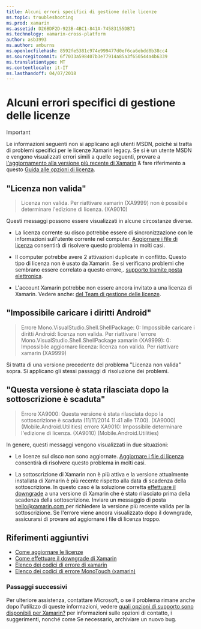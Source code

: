 ```yaml
---
title: Alcuni errori specifici di gestione delle licenze
ms.topic: troubleshooting
ms.prod: xamarin
ms.assetid: D26BDF2D-923B-4BC1-841A-74583155DB71
ms.technology: xamarin-cross-platform
author: asb3993
ms.author: amburns
ms.openlocfilehash: 8592fe5381c974e999477d0ef6ca6ebdd8b38cc4
ms.sourcegitcommit: 6f7033a598407b3e77914a85a3f650544a4b6339
ms.translationtype: MT
ms.contentlocale: it-IT
ms.lasthandoff: 04/07/2018
---
```

# <a name="some-specific-licensing-errors"></a>Alcuni errori specifici di gestione delle licenze

> [!IMPORTANT]
> Le informazioni seguenti non si applicano agli utenti MSDN, poiché si tratta di problemi specifici per le licenze Xamarin legacy. Se si è un utente MSDN e vengono visualizzati errori simili a quelle seguenti, provare a [l'aggiornamento alla versione più recente di Xamarin](https://developer.xamarin.com/recipes/cross-platform/ide/change_updates_channel/) & fare riferimento a questo [Guida alle opzioni di licenza](~/cross-platform/get-started/requirements.md).



## <a name="invalid-license"></a>"Licenza non valida"

> Licenza non valida. Per riattivare xamarin (XA9999) non è possibile determinare l'edizione di licenza. (XA9010)

Questi messaggi possono essere visualizzati in alcune circostanze diverse.

-   La licenza corrente su disco potrebbe essere di sincronizzazione con le informazioni sull'utente corrente nel computer. [Aggiornare i file di licenza](~/cross-platform/troubleshooting/legacy-licenses/resync-licenses.md) consentirà di risolvere questo problema in molti casi.

-   Il computer potrebbe avere 2 attivazioni duplicate in conflitto. Questo tipo di licenza non è usato da Xamarin. Se si verificano problemi che sembrano essere correlato a questo errore,. [supporto tramite posta elettronica](https://www.xamarin.com/support).

-   L'account Xamarin potrebbe non essere ancora invitato a una licenza di Xamarin. Vedere anche: [del Team di gestione delle licenze](~/cross-platform/troubleshooting/legacy-licenses/team-management.md).

## <a name="failed-to-load-android-entitlements"></a>"Impossibile caricare i diritti Android"

> Errore Mono.VisualStudio.Shell.ShellPackage: 0: Impossibile caricare i diritti Android: licenza non valida. Per riattivare l'errore Mono.VisualStudio.Shell.ShellPackage xamarin (XA9999): 0: Impossibile aggiornare licenza: licenza non valida. Per riattivare xamarin (XA9999)

Si tratta di una versione precedente del problema "Licenza non valida" sopra. Si applicano gli stessi passaggi di risoluzione dei problemi.

## <a name="this-version-was-released-after-your-subscription-expired"></a>"Questa versione è stata rilasciata dopo la sottoscrizione è scaduta"

> Errore XA9000: Questa versione è stata rilasciata dopo la sottoscrizione è scaduta (11/11/2014 11:41 alle 17.00). (XA9000) (Mobile.Android.Utilities) errore XA9010: Impossibile determinare l'edizione di licenza. (XA9010) (Mobile.Android.Utilities)

In genere, questi messaggi vengono visualizzati in due situazioni:

-   Le licenze sul disco non sono aggiornate. [Aggiornare i file di licenza](~/cross-platform/troubleshooting/legacy-licenses/resync-licenses.md) consentirà di risolvere questo problema in molti casi.

-   La sottoscrizione di Xamarin non è più attiva e la versione attualmente installata di Xamarin è più recente rispetto alla data di scadenza della sottoscrizione. In questo caso è la soluzione corretta [effettuare il downgrade](http://kb.xamarin.com/customer/portal/articles/1699777) a una versione di Xamarin che è stato rilasciato prima della scadenza della sottoscrizione. Inviare un messaggio di posta [ hello@xamarin.com ](mailto:hello@xamarin.com) per richiedere la versione più recente valida per la sottoscrizione. Se l'errore viene ancora visualizzato dopo il downgrade, assicurarsi di provare ad aggiornare i file di licenza troppo.

## <a name="additional-references"></a>Riferimenti aggiuntivi

-   [Come aggiornare le licenze](~/cross-platform/troubleshooting/legacy-licenses/resync-licenses.md)
-   [Come effettuare il downgrade di Xamarin](http://kb.xamarin.com/customer/portal/articles/1699777-downgrading)
-   [Elenco dei codici di errore di xamarin](~/android/troubleshooting/errors.md)
-   [Elenco dei codici di errore MonoTouch (xamarin)](~/ios/troubleshooting/mtouch-errors.md)

### <a name="next-steps"></a>Passaggi successivi
Per ulteriore assistenza, contattare Microsoft, o se il problema rimane anche dopo l'utilizzo di queste informazioni, vedere [quali opzioni di supporto sono disponibili per Xamarin?](~/cross-platform/troubleshooting/support-options.md) per informazioni sulle opzioni di contatto, i suggerimenti, nonché come Se necessario, archiviare un nuovo bug.
